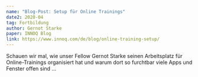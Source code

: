 ```yaml
---
name: "Blog-Post: Setup für Online Trainings"
date2: 2020-04
tag: Fortbildung
author: Gernot Starke
paper: INNOQ Blog
link: https://www.innoq.com/de/blog/online-training-setup/
---
```

Schauen wir mal, wie unser Fellow Gernot Starke seinen Arbeitsplatz für Online-Trainings organisiert hat 
und warum dort so furchtbar viele Apps und Fenster offen sind …